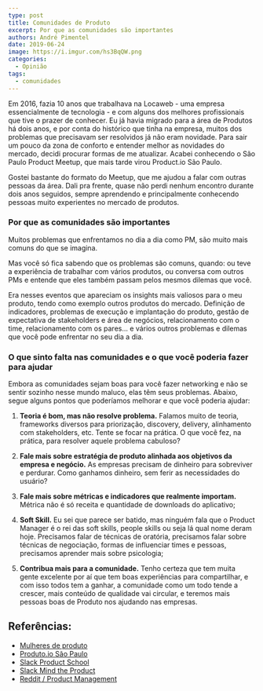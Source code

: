 ```yaml
---
type: post
title: Comunidades de Produto
excerpt: Por que as comunidades são importantes
authors: André Pimentel
date: 2019-06-24
image: https://i.imgur.com/hs3BqQW.png
categories:
  - Opinião
tags:
  - comunidades
---
```


Em 2016, fazia 10 anos que trabalhava na Locaweb - uma empresa
essencialmente de tecnologia - e com alguns dos melhores profissionais
que tive o prazer de conhecer. Eu já havia migrado para a área de
Produtos há dois anos, e por conta do histórico que tinha na empresa,
muitos dos problemas que precisavam ser resolvidos já não eram novidade.
Para sair um pouco da zona de conforto e entender melhor as novidades do
mercado, decidi procurar formas de me atualizar. Acabei conhecendo o São
Paulo Product Meetup, que mais tarde virou Product.io São Paulo.

Gostei bastante do formato do Meetup, que me ajudou a falar com outras
pessoas da área. Dali pra frente, quase não perdi nenhum encontro
durante dois anos seguidos, sempre aprendendo e principalmente
conhecendo pessoas muito experientes no mercado de produtos.


### Por que as comunidades são importantes

Muitos problemas que enfrentamos no dia a dia como PM, são muito mais
comuns do que se imagina.

Mas você só fica sabendo que os problemas são comuns, quando: ou teve a
experiência de trabalhar com vários produtos, ou conversa com outros PMs
e entende que eles também passam pelos mesmos dilemas que você.

Era nesses eventos que apareciam os insights mais valiosos para o meu
produto, tendo como exemplo outros produtos do mercado. Definição de
indicadores, problemas de execução e implantação do produto, gestão de
expectativa de stakeholders e área de negócios, relacionamento com o
time, relacionamento com os pares... e vários outros problemas e dilemas
que você pode enfrentar no seu dia a dia.

### O que sinto falta nas comunidades e o que você poderia fazer para ajudar

Embora as comunidades sejam boas para você fazer networking e não se
sentir sozinho nesse mundo maluco, elas têm seus problemas. Abaixo,
segue alguns pontos que poderíamos melhorar e que você poderia ajudar:

1.  **Teoria é bom, mas não resolve problema.** Falamos muito de teoria,
    frameworks diversos para priorização, discovery, delivery,
    alinhamento com stakeholders, etc. Tente se focar na prática. O que
    você fez, na prática, para resolver aquele problema cabuloso?

2.  **Fale mais sobre estratégia de produto alinhada aos objetivos da
    empresa e negócio.** As empresas precisam de dinheiro para
    sobreviver e perdurar. Como ganhamos dinheiro, sem ferir as
    necessidades do usuário?

3.  **Fale mais sobre métricas e indicadores que realmente importam.**
    Métrica não é só receita e quantidade de downloads do aplicativo;

4.  **Soft Skill.** Eu sei que parece ser batido, mas ninguém fala que o
    Product Manager é o rei das soft skills, people skills ou seja lá
    qual nome deram hoje. Precisamos falar de técnicas de oratória,
    precisamos falar sobre técnicas de negociação, formas de influenciar
    times e pessoas, precisamos aprender mais sobre psicologia;

5.  **Contribua mais para a comunidade.** Tenho certeza que tem muita
    gente excelente por aí que tem boas experiências para compartilhar,
    e com isso todos tem a ganhar, a comunidade como um todo tende a
    crescer, mais conteúdo de qualidade vai circular, e teremos mais
    pessoas boas de Produto nos ajudando nas empresas.

Referências:
------------
- [Mulheres de produto](https://www.meetup.com/Mulheres-de-Produto/)
- [Produto.io São Paulo](https://www.meetup.com/produto-io-sp/)
- [Slack Product School](https://www.productschool.com/slack-community/)
- [Slack Mind the Product](http://slack.mindtheproduct.com)
- [Reddit / Product Management](https://www.reddit.com/r/ProductManagement/)
